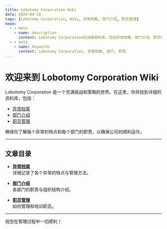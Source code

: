 ```yaml
---
title: Lobotomy Corporation Wiki
date: 2024-09-18
tags: [Lobotomy Corporation, Wiki, 异常档案, 部门介绍, 职员管理]
head:
  - - meta
    - name: description
      content: Lobotomy Corporation的详细资料库，包括异常档案、部门介绍、职员管理等内容。
  - - meta
    - name: keywords
      content: Lobotomy Corporation, 异常档案, 部门, 职员
---
```


# 欢迎来到 Lobotomy Corporation Wiki

Lobotomy Corporation 是一个充满挑战和策略的世界。在这里，你将找到详细的资料库，包括：

- [异常档案](/LobotomyCorpWiki/abnormalities/)
- [部门介绍](/LobotomyCorpWiki/departments/)
- [职员管理](/LobotomyCorpWiki/staff/)

确保你了解每个异常的特点和每个部门的职责，以确保公司的顺利运作。

---

## 文章目录

- **[异常档案](/LobotomyCorpWiki/abnormalities/)**  
  详细记录了各个异常的特点与管理方法。
  
- **[部门介绍](/LobotomyCorpWiki/departments/)**  
  各部门的职责与组织结构介绍。

- **[职员管理](/LobotomyCorpWiki/staff/)**  
  如何管理和培训职员。

---

祝您在管理过程中一切顺利！

